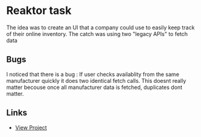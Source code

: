 # Reaktor task

The idea was to create an UI that a company could use to easily keep track of their online inventory. The catch was using two "legacy APIs" to fetch data

## Bugs

I noticed that there is a bug : If user checks availablity from the same manufacturer quickly it does two identical fetch calls. This doesnt really matter becouse once all manufacturer data is fetched, duplicates dont matter.


## Links

- [View Project](http://Jupemon.github.io/Reaktor-task)